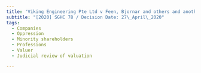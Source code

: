 ```yaml
---
title: 'Viking Engineering Pte Ltd v Feen, Bjornar and others and another matter'
subtitle: "[2020] SGHC 78 / Decision Date: 27\_April\_2020"
tags:
  - Companies
  - Oppression
  - Minority shareholders
  - Professions
  - Valuer
  - Judicial review of valuation

---
```

